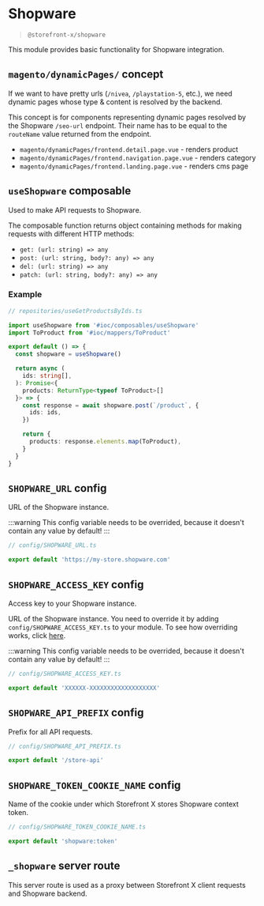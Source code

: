 # Shopware

> `@storefront-x/shopware`

This module provides basic functionality for Shopware integration.

## `magento/dynamicPages/` concept

If we want to have pretty urls (`/nivea`, `/playstation-5`, etc.), we need dynamic pages whose type & content is resolved by the backend.

This concept is for components representing dynamic pages resolved by the Shopware `/seo-url` endpoint. Their name has to be equal to the `routeName` value returned from the endpoint.

- `magento/dynamicPages/frontend.detail.page.vue` - renders product
- `magento/dynamicPages/frontend.navigation.page.vue` - renders category
- `magento/dynamicPages/frontend.landing.page.vue` - renders cms page

## `useShopware` composable

Used to make API requests to Shopware.

The composable function returns object containing methods for making requests with different HTTP methods:

- `get: (url: string) => any`
- `post: (url: string, body?: any) => any`
- `del: (url: string) => any`
- `patch: (url: string, body?: any) => any`

### Example

```ts
// repositories/useGetProductsByIds.ts

import useShopware from '#ioc/composables/useShopware'
import ToProduct from '#ioc/mappers/ToProduct'

export default () => {
  const shopware = useShopware()

  return async (
    ids: string[],
  ): Promise<{
    products: ReturnType<typeof ToProduct>[]
  }> => {
    const response = await shopware.post(`/product`, {
      ids: ids,
    })

    return {
      products: response.elements.map(ToProduct),
    }
  }
}
```

## `SHOPWARE_URL` config

URL of the Shopware instance.

:::warning
This config variable needs to be overrided, because it doesn't contain any value by default!
:::

```ts
// config/SHOPWARE_URL.ts

export default 'https://my-store.shopware.com'
```

## `SHOPWARE_ACCESS_KEY` config

Access key to your Shopware instance.

URL of the Shopware instance. You need to override it by adding `config/SHOPWARE_ACCESS_KEY.ts` to your module. To see how overriding works, click [here](../guide/how-it-works.html#overriding).

:::warning
This config variable needs to be overrided, because it doesn't contain any value by default!
:::

```ts
// config/SHOPWARE_ACCESS_KEY.ts

export default 'XXXXXX-XXXXXXXXXXXXXXXXXXX'
```

## `SHOPWARE_API_PREFIX` config

Prefix for all API requests.

```ts
// config/SHOPWARE_API_PREFIX.ts

export default '/store-api'
```

## `SHOPWARE_TOKEN_COOKIE_NAME` config

Name of the cookie under which Storefront X stores Shopware context token.

```ts
// config/SHOPWARE_TOKEN_COOKIE_NAME.ts

export default 'shopware:token'
```

## `_shopware` server route

This server route is used as a proxy between Storefront X client requests and Shopware backend.
